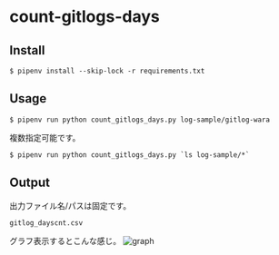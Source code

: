 # count-gitlogs-days

## Install
```
$ pipenv install --skip-lock -r requirements.txt
```

## Usage
```
$ pipenv run python count_gitlogs_days.py log-sample/gitlog-wara
```
複数指定可能です。
```
$ pipenv run python count_gitlogs_days.py `ls log-sample/*`
```

## Output
出力ファイル名/パスは固定です。
```
gitlog_dayscnt.csv
```
グラフ表示するとこんな感じ。
![graph](https://user-images.githubusercontent.com/24839015/71513867-8573d380-28df-11ea-9945-08f9efb20a0d.png)
